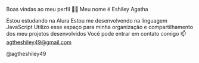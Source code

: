 Boas vindas ao meu perfil 💙💙
Meu nome é Eshiley Agatha

Estou estudando na Alura
Estou me desenvolvendo na linguagem JavaScript
Utilizo esse espaço para minha organização e compartilhamento dos meu projetos desenvolvidos
Você pode entrar em contato comigo 📫
agtheshiley49@gmail.com

@agtheshiley49
